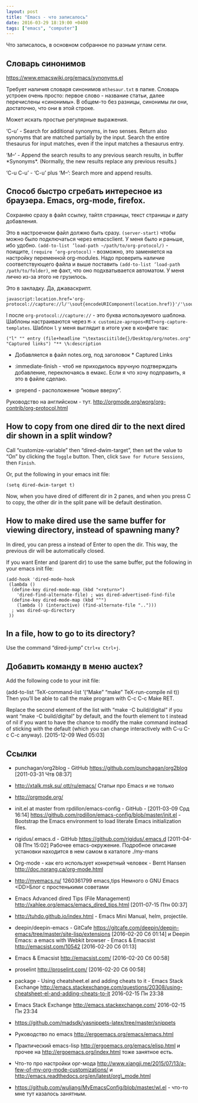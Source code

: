 ```yaml
---
layout: post
title: "Emacs - что записалось"
date: 2016-03-29 18:19:00 +0400
tags: ["emacs", "computer"]
---
```

Что записалось, в основном собранное по разным углам сети.

<!-- more -->

Словарь синонимов
-----------------

<https://www.emacswiki.org/emacs/synonyms.el>

Требует наличия словаря синонимов `mthesaur.txt` в папке. Словарь устроен очень просто: первое слово - название статьи, далее перечислены «синонимы». В общем-то без разницы, синонимы ли они, достаточно, что они в этой строке.

Может искать простые регулярные выражения.

‘C-u’ - Search for additional synonyms, in two senses. Return also synonyms that are matched partially by the input. Search the entire thesaurus for input matches, even if the input matches a thesaurus entry.

‘M–’ - Append the search results to any previous search results, in buffer \*Synonyms\*. (Normally, the new results replace any previous results.)

‘C-u C-u’ - ‘C-u’ plus ‘M–’: Search more and append results.

Способ быстро сгребать интересное из браузера. Emacs, org-mode, firefox.
------------------------------------------------------------------------

Cохраняю сразу в файл ссылку, тайтл страницы, текст страницы и дату добавления.

Это в настроечном файл должно быть сразу. `(server-start)` чтобы можно было подключаться через emacsclient. У меня было и раньше, ибо удобно. `(add-to-list ’load-path ~/path/to/org-protocol/)` - поищите, `(require ’org-protocol)` - возможно, это заменяется на настройку переменной org-modules. Надо проверить наличие соответствующего файла и выше поставить `(add-to-list ’load-path /path/to/folder)`, не факт, что оно подхватывается автоматом. У меня лично из-за этого не грузилось.

Это в закладку. Да, джаваскрипт.

    javascript:location.href='org-protocol://capture://l/'\sout{encodeURIComponent(location.href)}'/'\sout{encodeURIComponent(document.title)}'/'+encodeURIComponent(window.getSelection())

l после `org-protocol://capture://` - это буква используемого шаблона. Шаблоны настраиваются через `M-x customize-apropos<RET>org-capture-templates`. Шаблон `l` у меня выглядит в итоге уже в конфиге так:

    ("l" "" entry (file+headline "\textasciitilde{}/Desktop/org/notes.org" "Captured links") "** \%:description 

-   Добавляется в файл notes.org, под заголовок \* Captured Links

-   :immediate-finish - чтоб не приходилось вручную подтверждать добавление, переключаясь в емакс. Если я что хочу подправить, я это в файле сделаю.

-   :prepend - расположение “новые вверху”.

Руководство на английском - тут. <http://orgmode.org/worg/org-contrib/org-protocol.html>

How to copy from one dired dir to the next dired dir shown in a split window?
-----------------------------------------------------------------------------

Call “customize-variable” then “dired-dwim-target”, then set the value to “On” by clicking the `Toggle` button. Then, click `Save for Future Sessions`, then `Finish`.

Or, put the following in your emacs init file:

    (setq dired-dwim-target t)

Now, when you have dired of different dir in 2 panes, and when you press C to copy, the other dir in the split pane will be default destination.

How to make dired use the same buffer for viewing directory, instead of spawning many?
--------------------------------------------------------------------------------------

In dired, you can press a instead of Enter to open the dir. This way, the previous dir will be automatically closed.

If you want Enter and (parent dir) to use the same buffer, put the following in your emacs init file:

    (add-hook 'dired-mode-hook
     (lambda ()
      (define-key dired-mode-map (kbd "<return>")
        'dired-find-alternate-file) ; was dired-advertised-find-file
      (define-key dired-mode-map (kbd "^")
        (lambda () (interactive) (find-alternate-file "..")))
      ; was dired-up-directory
     ))

In a file, how to go to its directory?
--------------------------------------

Use the command “dired-jump” `Ctrl+x Ctrl+j`.

Добавить команду в меню auctex?
-------------------------------

Add the following code to your init file:

(add-to-list ’TeX-command-list ’(“Make” “make” TeX-run-compile nil t)) Then you’ll be able to call the make program with C-c C-c Make RET.

Replace the second element of the list with “make -C build/digital” if you want “make -C build/digital” by default, and the fourth element to t instead of nil if you want to have the chance to modify the make command instead of sticking with the default (which you can change interactively with C-u C-c C-c anyway). \[2015-12-09 Wed 05:03\]

Ссылки
------

-   punchagan/org2blog - GitHub <https://github.com/punchagan/org2blog> \[2011-03-31 Чтв 08:37\]

-   http://xtalk.msk.su/ ott/ru/emacs/ Статьи про Emacs и не только

-   http://orgmode.org/

-   init.el at master from rpdillon/emacs-config - GitHub - \[2011-03-09 Срд 16:14\] https://github.com/rpdillon/emacs-config/blob/master/init.el - Bootstrap the Emacs environment to load literate Emacs initialization files.

-   rigidus/.emacs.d - GitHub <https://github.com/rigidus/.emacs.d> \[2011-04-08 Птн 15:02\] Рабочее emacs-окружение. Подробное описание установки находится в нем самом в каталоге ./my-mans

-   Org-mode - как его использует конкретный человек - Bernt Hansen http://doc.norang.ca/org-mode.html

-   http://myemacs.ru/ 1260361799 emacs,tips Немного о GNU Emacs &lt;DD&gt;Блог с простенькими советами

-   Emacs Advanced dired Tips (File Management) <http://xahlee.org/emacs/emacs_dired_tips.html> \[2011-07-15 Птн 00:37\]

-   <http://tuhdo.github.io/index.html> - Emacs Mini Manual, helm, projectile.

-   deepin/deepin-emacs - GitCafe https://gitcafe.com/deepin/deepin-emacs/tree/master/site-lisp/extensions \[2016-02-20 Сб 01:14\] и Deepin Emacs: a emacs with Webkit browser - Emacs & Emacsist http://emacsist.com/10542 \[2016-02-20 Сб 01:13\]

-   Emacs & Emacsist http://emacsist.com/ \[2016-02-20 Сб 00:58\]

-   proselint http://proselint.com/ \[2016-02-20 Сб 00:58\]

-   package - Using cheatsheet.el and adding cheats to it - Emacs Stack Exchange http://emacs.stackexchange.com/questions/20308/using-cheatsheet-el-and-adding-cheats-to-it 2016-02-15 Пн 23:38

-   Emacs Stack Exchange http://emacs.stackexchange.com/ 2016-02-15 Пн 23:34

-   https://github.com/madsdk/yasnippets-latex/tree/master/snippets

-   Руководство по emacs http://ergoemacs.org/emacs/emacs.html

-   Практический emacs-lisp http://ergoemacs.org/emacs/elisp.html и прочее на http://ergoemacs.org/index.html тоже занятное есть.

-   Что-то про настройки орг-мода http://www.xiangji.me/2015/07/13/a-few-of-my-org-mode-customizations/ и http://emacs.readthedocs.org/en/latest/org\_mode.html

-   https://github.com/wuliang/MyEmacsConfig/blob/master/wl.el - что-то мне тут казалось занятным.


